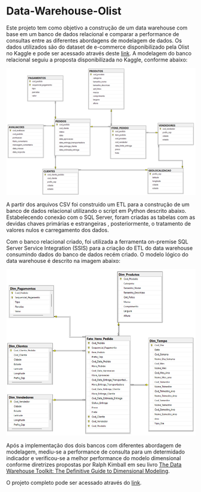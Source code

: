 # Data-Warehouse-Olist

<p>
Este projeto tem como objetivo a construção de um data warehouse com base em um banco de dados relacional e comparar a performance de consultas entre as diferentes abordagens de modelagem de dados. Os dados utilizados são do dataset de e-commerce disponibilizado pela Olist no Kaggle e pode ser acessado através deste <a href='https://www.kaggle.com/datasets/olistbr/brazilian-ecommerce?datasetId=55151&sortBy=voteCount&sort=votes&select=olist_geolocation_dataset.csv'>link</a>. A modelagem do banco relacional seguiu a proposta disponibilizada no Kaggle, conforme abaixo:</a>
</p>

<div>
<img src="screenshots/modelo_relacional.png" width="700">
</div>

<p>
    A partir dos arquivos CSV foi construido um ETL para a construção de um banco de dados relacional utilizando o script em Python descrito abaixo. Estabelecendo conexão com o SQL Server, foram criadas as tabelas com as devidas chaves primárias e estrangeiras , posteriormente, o tratamento de valores nulos e carregamento dos dados.
</p>

<p>
    Com o banco relacional criado, foi utilizada a ferramenta on-premise SQL Server Service Integration (SSIS) para a criação do ETL do data warehouse consumindo dados do banco de dados recém criado. O modelo lógico do data warehouse é descrito na imagem abaixo: 
</p>

<div>
    <img src="screenshots/modelo_dimensional.jpg" width="600">
</div>

<p>
    Após a implementação dos dois bancos com diferentes abordagem de modelagem, mediu-se a performance de consulta para um determidado indicador e verificou-se a melhor performance do modelo dimensional conforme diretrizes propostas por Ralph Kimball em seu livro <a href='https://www.amazon.com.br/Data-Warehouse-Toolkit-Definitive-Dimensional-ebook/dp/B00DRZX6XS/ref=sr_1_1?qid=1668083125&refinements=p_27%3ARalph+Kimball&s=books&sr=1-1&ufe=app_do%3Aamzn1.fos.fcd6d665-32ba-4479-9f21-b774e276a678'>The Data Warehouse Toolkit: The Definitive Guide to Dimensional Modeling</a>.
</p>

<p>
  O projeto completo pode ser acessado através do <a href='https://github.com/Ribeiro-Pedro/Data-Warehouse-Olist/blob/main/Projeto%20Data%20Warehouse%20Olist.ipynb'>link</a>.
</p>
